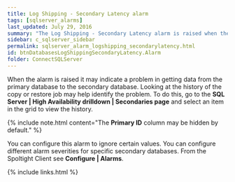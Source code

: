 ```yaml
---
title: Log Shipping - Secondary Latency alarm
tags: [sqlserver_alarms]
last_updated: July 29, 2016
summary: "The Log Shipping - Secondary Latency alarm is raised when the amount of time that elapsed between the log backup being created on the primary database and restored on the secondary database exceeds a threshold."
sidebar: c_sqlserver_sidebar
permalink: sqlserver_alarm_logshipping_secondarylatency.html
id: btnDatabasesLogShippingSecondaryLatency.Alarm
folder: ConnectSQLServer
---
```



When the alarm is raised it may indicate a problem in getting data from the primary database to the secondary database. Looking at the history of the copy or restore job may help identify the problem. To do this, go to the **SQL Server \| High Availability drilldown \| Secondaries page** and select an item in the grid to view the history.


{% include note.html content="The **Primary ID** column may be hidden by default." %}


You can configure this alarm to ignore certain values. You can configure different alarm severities for specific secondary databases. From the Spoltight Client see **Configure \| Alarms**.



{% include links.html %}
